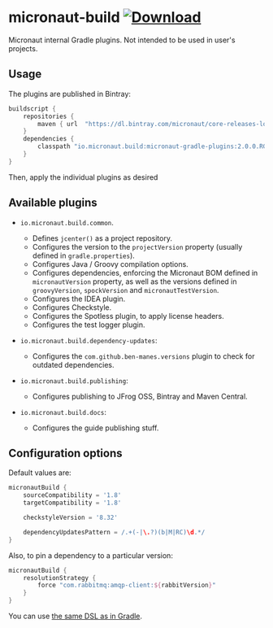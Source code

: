 # micronaut-build [![Download](https://api.bintray.com/packages/micronaut/core-releases-local/micronaut-build/images/download.svg) ](https://bintray.com/micronaut/core-releases-local/micronaut-build)

Micronaut internal Gradle plugins. Not intended to be used in user's projects.

## Usage

The plugins are published in Bintray:

```groovy
buildscript {
    repositories {
        maven { url  "https://dl.bintray.com/micronaut/core-releases-local" }
    }
    dependencies {
        classpath "io.micronaut.build:micronaut-gradle-plugins:2.0.0.RC2"
    }
}
```

Then, apply the individual plugins as desired

## Available plugins

* `io.micronaut.build.common`.
    * Defines `jcenter()` as a project repository.
    * Configures the version to the `projectVersion` property (usually defined in `gradle.properties`).
    * Configures Java / Groovy compilation options.
    * Configures dependencies, enforcing the Micronaut BOM defined in `micronautVersion` property, as well as the versions
      defined in `groovyVersion`, `spockVersion` and `micronautTestVersion`.
    * Configures the IDEA plugin.
    * Configures Checkstyle.
    * Configures the Spotless plugin, to apply license headers.
    * Configures the test logger plugin.
    
* `io.micronaut.build.dependency-updates`:
    * Configures the `com.github.ben-manes.versions` plugin to check for outdated dependencies.
    
* `io.micronaut.build.publishing`:
    * Configures publishing to JFrog OSS, Bintray and Maven Central.

* `io.micronaut.build.docs`:
    * Configures the guide publishing stuff.
    
## Configuration options

Default values are:

```groovy
micronautBuild {
    sourceCompatibility = '1.8'
    targetCompatibility = '1.8'

    checkstyleVersion = '8.32'

    dependencyUpdatesPattern = /.+(-|\.?)(b|M|RC)\d.*/
}
```

Also, to pin a dependency to a particular version:

```groovy
micronautBuild {
    resolutionStrategy {
        force "com.rabbitmq:amqp-client:${rabbitVersion}"
    }    
}
```

You can use [the same DSL as in Gradle](https://docs.gradle.org/current/dsl/org.gradle.api.artifacts.ResolutionStrategy.html).
